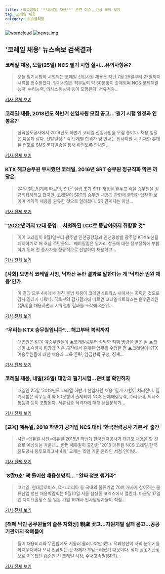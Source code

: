 ```yaml
---
title: (이슈클립) '**코레일 채용**' 관련 이슈, 기사 모아 보기
tag: 코레일 채용
category: 이슈클리핑
---
```

![wordcloud](https://s3.ap-northeast-2.amazonaws.com/lyrics101-wordcloud/2018-08-25-1535161647.png)
![news_img](https://user-images.githubusercontent.com/42597476/44507050-1206f400-a6e4-11e8-8d98-7ffbfebb353f.png)
## **'**코레일 채용**'** 뉴스속보 검색결과
### **코레일 채용**, 오늘(25일) NCS 필기 시험 실시…유의사항은?

>오늘 필기시험이 시행되는 코레일 신입사원 채용은 지난 7월 25일부터 27일까지 서류를 접수받았다. 필기시험은 직무능력 약 50문항이 출제되며 NCS 문제해결능력, 수리능력, 의사소통능력 등이 포함된다. 서류검증...

<a href="http://www.kookje.co.kr/news2011/asp/newsbody.asp?code=0300&key=20180825.99099010915" target="_blank">기사 전체 보기</a>

### **코레일 채용**, 2018년도 하반기 신입사원 모집 공고…'필기 시험 일정과 연봉은?'

>한국철도공사에서 2018년도 하반기 코레일 신입사원을 모집 중이다. 채용 일정은 다음과 같다. 선발일정 * 각 단계별 합격자 및 안내는 입사지원 시 기재한 휴대폰 번호로 SMS 문자발송을 통해 확인토록 안내함...

<a href="http://www.topstarnews.net/news/articleView.html?idxno=470475" target="_blank">기사 전체 보기</a>

### KTX 해고승무원 무시했던 코레일, 2016년 SRT 승무원 정규직화 막은 까닭은

>24일 철도업계에 따르면, SR은 설립 초기 SRT 개통을 앞두고 객실 승무원을 정규직화하려고 했지만, 코레일이 SRT의 승무원 채용과 관련해 불편한 입장을 보이며 계약직 채용을 권유한 것으로 알려졌다. SR 관계자는 이날...

<a href="http://daily.hankooki.com/lpage/economy/201808/dh20180824140722138070.htm" target="_blank">기사 전체 보기</a>

### "2022년까지 12대 운영… 차별화된 LCC로 동남아까지 취항할 것"

>이어 코레일이 9월1일부터 광주발 인천공항행과 인천공항발 광주행 KTX노선을 폐지하기로 해 호남 주민들의... 에어필립은 일자리 창출에 대한 정부정책에 부합하기 위해 전 종사자를 정규직으로 선발하여 채용하고...

<a href="http://news.chosun.com/site/data/html_dir/2018/08/23/2018082302617.html?utm_source=naver&utm_medium=original&utm_campaign=news" target="_blank">기사 전체 보기</a>

### [사회] 오영식 코레일 사장, 낙하산 논란 결과로 말한다는 게 '낙하산 임원 채용'인가

>이 결과 모두 4차례에 걸친 불법 채용이 코레일네트웍스 내에서는 이뤄진 것으로 감사 결과가 나왔다. 국토부의 감사결과에 따르면 코레일네트웍스는 운수관리원(정비)을 채용하면서 서류전형 결과를 조작해 3순위...

<a href="http://www.newsworker.co.kr/news/articleView.html?idxno=21284" target="_blank">기사 전체 보기</a>

### “우리는 KTX 승무원입니다”... 해고부터 복직까지

>대법원은 KTX 여승무원들이 ▲코레일로부터 상당한 지휘·명령을 받은 점 ▲코레일 소속열차 팀장과 같은 공간에서 혼재된 업무를 수행한 점 ▲코레일이 KTX 여승무원들에 대한 채용과 교육 훈련, 임금항목 구성, 징계...

<a href="http://www.m-economynews.com/news/article.html?no=23125" target="_blank">기사 전체 보기</a>

### **코레일 채용**, 내일(25일) 대망의 필기시험…준비물 확인하자

>내일인 25일 ‘2018년도 코레일 하반기 신입사원 채용’ 필기 시험이 치러진다. 필기시험은 직무능력 약 50문항이 출제되며 NCS 문제해결능력, 수리능력, 의사소통능력 등이 포함된다. 서류검증 적격자에 대해 샘플문제가...

<a href="http://www.kookje.co.kr/news2011/asp/newsbody.asp?code=0300&key=20180824.99099010918" target="_blank">기사 전체 보기</a>

### [교육] 에듀윌, 2018 하반기 공기업 NCS 대비 '한국전력공사 기본서' 출간

>사진=에듀윌 사진=에듀윌 2018년 하반기 한국전력공사가 대규모 채용을 할 것으로 예상되는 가운데... 한편 에듀윌이 출간한 '2018 에듀윌 NCS 코레일 한국철도공사 봉투모의고사 4회' 교재는 15일 기준 온라인 서점 인터넷...

<a href="http://www.ftoday.co.kr/news/articleView.html?idxno=102249" target="_blank">기사 전체 보기</a>

### '8말9초' 꽉 들어찬 채용설명회… "알짜 정보 챙겨라"

>코레일, 현대글로비스, DHL코리아 등 국내외 물류기업 70여 개사가 참여하는 물류산업 청년 채용박람회는 9월10일 서울 삼성동 코엑스에서 열린다. 다음달 17일엔 다이요홀딩스 등 일본 기업 16개사 인사담당자들이 직접...

<a href="http://news.hankyung.com/article/2018082272201" target="_blank">기사 전체 보기</a>

### [적폐 낙인 공무원들의 슬픈 자화상] 親盧 꽂고...자원개발 실패 묻고...공공기관까지 적폐몰이

>들어 채용비리와 무관함에도 서둘러 물러나야만 했다. 적폐청산이 사회 분위기를 좌지우지하다 보니 언급되는 것 자체가 부담스러웠기 때문이다. 적폐 공공기관장으로 지목됐던 홍순만 전 코레일 사장, 수서고속철(SRT)...

<a href="http://www.sedaily.com/NewsView/1S3GLE445B" target="_blank">기사 전체 보기</a>



